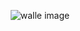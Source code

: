 
<div style="text-align: center;" >

![walle image](https://facile-one.vercel.app/api/og?level=1&commits=9&health=18)

</div>
    